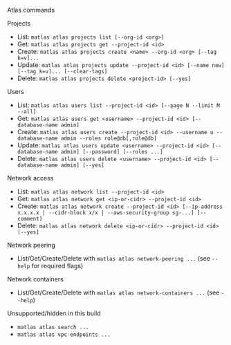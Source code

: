 Atlas commands

Projects
- List: `matlas atlas projects list [--org-id <org>]`
- Get: `matlas atlas projects get --project-id <id>`
- Create: `matlas atlas projects create <name> --org-id <org> [--tag k=v]...`
- Update: `matlas atlas projects update --project-id <id> [--name new] [--tag k=v]... [--clear-tags]`
- Delete: `matlas atlas projects delete <project-id> [--yes]`

Users
- List: `matlas atlas users list --project-id <id> [--page N --limit M --all]`
- Get: `matlas atlas users get <username> --project-id <id> [--database-name admin]`
- Create: `matlas atlas users create --project-id <id> --username u --database-name admin --roles role@db[,role@db]`
- Update: `matlas atlas users update <username> --project-id <id> [--database-name admin] [--password] [--roles ...]`
- Delete: `matlas atlas users delete <username> --project-id <id> [--database-name admin] [--yes]`

Network access
- List: `matlas atlas network list --project-id <id>`
- Get: `matlas atlas network get <ip-or-cidr> --project-id <id>`
- Create: `matlas atlas network create --project-id <id> [--ip-address x.x.x.x | --cidr-block x/x | --aws-security-group sg-...] [--comment]`
- Delete: `matlas atlas network delete <ip-or-cidr> --project-id <id> [--yes]`

Network peering
- List/Get/Create/Delete with `matlas atlas network-peering ...` (see `--help` for required flags)

Network containers
- List/Get/Create/Delete with `matlas atlas network-containers ...` (see `--help`)

Unsupported/hidden in this build
- `matlas atlas search ...`
- `matlas atlas vpc-endpoints ...`


